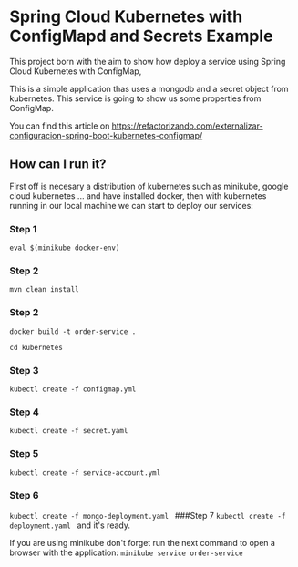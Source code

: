 # Spring Cloud Kubernetes with ConfigMapd and Secrets Example #

This project born with the aim to show how deploy a service using Spring Cloud Kubernetes with ConfigMap,

This is a simple application thas uses  a mongodb and a secret object from kubernetes. This service
is going to show us some properties from ConfigMap.


You can find this article on https://refactorizando.com/externalizar-configuracion-spring-boot-kubernetes-configmap/
## How can I run it?

First off is necesary a distribution of kubernetes such as minikube, google cloud kubernetes ... and have installed
docker, then with kubernetes running in our local machine we can start to deploy our services: 

### Step 1
`eval $(minikube docker-env)
`
### Step 2
`mvn clean install
`
### Step 2
`docker build -t order-service .
`

`cd kubernetes`


### Step 3
`kubectl create -f configmap.yml
`
### Step 4
`kubectl create -f secret.yaml
`
### Step 5
`kubectl create -f service-account.yml
`
### Step 6

`kubectl create -f mongo-deployment.yaml
`
###Step 7
`kubectl create -f deployment.yaml
`
and it's ready.

If you are using minikube don't forget run the next command to open a browser with the application:
` minikube service order-service
`